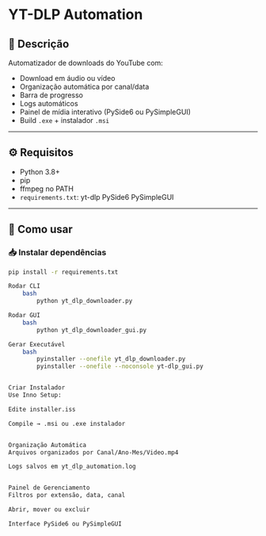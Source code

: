 # YT-DLP Automation

## 📌 Descrição

Automatizador de downloads do YouTube com:
- Download em áudio ou vídeo
- Organização automática por canal/data
- Barra de progresso
- Logs automáticos
- Painel de mídia interativo (PySide6 ou PySimpleGUI)
- Build `.exe` + instalador `.msi`

---

## ⚙️ Requisitos

- Python 3.8+
- pip
- ffmpeg no PATH
- `requirements.txt`:
    yt-dlp
    PySide6
    PySimpleGUI


---

## 🚀 Como usar

### 📥 Instalar dependências

```bash
pip install -r requirements.txt

Rodar CLI
    bash
        python yt_dlp_downloader.py

Rodar GUI
    bash
        python yt_dlp_downloader_gui.py

Gerar Executável
    bash
        pyinstaller --onefile yt_dlp_downloader.py
        pyinstaller --onefile --noconsole yt-dlp_gui.py


Criar Instalador
Use Inno Setup:

Edite installer.iss

Compile → .msi ou .exe instalador


Organização Automática
Arquivos organizados por Canal/Ano-Mes/Video.mp4

Logs salvos em yt_dlp_automation.log


Painel de Gerenciamento
Filtros por extensão, data, canal

Abrir, mover ou excluir

Interface PySide6 ou PySimpleGUI